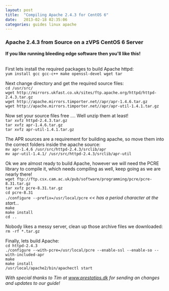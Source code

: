 ```yaml
---
layout: post
title:  "Compiling Apache 2.4.3 for CentOS 6"
date:   2013-02-18 02:35:06
categories: guides linux apache
---
```


<span><h3>Apache 2.4.3 from Source on a zVPS CentOS 6 Server</h3><strong>If you like running bleeding edge software then you'll like this!</strong></span>
<br><br>
<div class="well well-large">
    <p>
        First lets install the required packages to build Apache httpd:<br>
        <code>yum install gcc gcc-c++ make openssl-devel wget tar</code>
    </p>
    <p>
        Next change directory and get the required source files:<br>
        <code>cd /usr/src/</code><br>
        <code>wget http://mirrors.ukfast.co.uk/sites/ftp.apache.org/httpd/httpd-2.4.3.tar.gz</code><br>
        <code>wget http://apache.mirrors.timporter.net//apr/apr-1.4.6.tar.gz</code><br>
        <code>wget http://apache.mirrors.timporter.net//apr/apr-util-1.4.1.tar.gz</code><br>
    </p>
    <p>
        Now set your source files free .... Well unzip them at least!<br>
        <code>tar xvfz httpd-2.4.3.tar.gz</code><br>
        <code>tar xvfz apr-1.4.6.tar.gz</code><br>
        <code>tar xvfz apr-util-1.4.1.tar.gz</code><br>
    </p>
    <p>
        The APR sources are a requirement for building apache, so move them into the correct folders inside the apache source:<br>
        <code>mv apr-1.4.6 /usr/src/httpd-2.4.3/srclib/apr</code><br>
        <code>mv apr-util-1.4.1/ /usr/src/httpd-2.4.3/srclib/apr-util</code><br>
    </p>
    <p>
        Ok we are almost ready to build Apache, however we will need the PCRE library to compile it, which needs compiling as well, keep going as we are nearly there!<br>
        <code>wget ftp://ftp.csx.cam.ac.uk/pub/software/programming/pcre/pcre-8.31.tar.gz</code><br>
        <code>tar xvfz pcre-8.31.tar.gz</code><br>
        <code>cd pcre-8.31</code><br>
        <code>./configure --prefix=/usr/local/pcre</code> <i><< has a period character at the start...</i><br>
        <code>make</code><br>
        <code>make install</code><br>
        <code>cd ..</code><br>
    </p>
    <p>
        Nobody likes a messy server, clean up those archive files we downloaded:<br>
        <code>rm -rf *.tar.gz</code>
    </p>
    <p>
        Finally, lets build Apache:<br>
        <code>cd httpd-2.4.3</code><br>
        <code>./configure --with-pcre=/usr/local/pcre --enable-ssl --enable-so --with-included-apr</code><br>
        <code>make</code><br>
        <code>make install</code><br>
        <code>/usr/local/apache2/bin/apachectl start</code><br>
    </p>
    <p>
        <i>
            With special thanks to Tim at <a href="http://www.prestatips.dk/" title="Tim's Website">www.prestatips.dk</a> for sending an changes and updates to our guide!
        </i>
    </p>
</div>